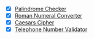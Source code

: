 - [x] [Palindrome Checker](01_palindrome-checker.js)
- [x] [Roman Numeral Converter](02_roman-numeral-converter.js)
- [x] [Caesars Cipher](03_caesars-cipher.js)
- [x] [Telephone Number Validator](04_telephone-number-validator.js)
